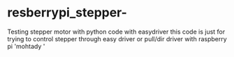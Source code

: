 # resberrypi_stepper-
Testing stepper motor with python code with easydriver
 this code is just for trying to control stepper through easy driver or pull/dir driver 
 with raspberry pi 'mohtady '
